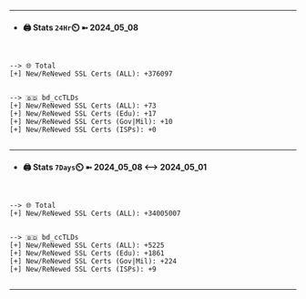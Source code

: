 

---
- #### 🖨️ **Stats** `24Hr`⏲️ ➼ 2024_05_08
```console


--> 🌐 Total
[+] New/ReNewed SSL Certs (ALL): +376097


--> 🇧🇩 bd_ccTLDs
[+] New/ReNewed SSL Certs (ALL): +73
[+] New/ReNewed SSL Certs (Edu): +17
[+] New/ReNewed SSL Certs (Gov|Mil): +10
[+] New/ReNewed SSL Certs (ISPs): +0


```

---
- #### 🖨️ **Stats** `7Days`⏲️ ➼ 2024_05_08 <--> 2024_05_01
```console


--> 🌐 Total
[+] New/ReNewed SSL Certs (ALL): +34005007


--> 🇧🇩 bd_ccTLDs
[+] New/ReNewed SSL Certs (ALL): +5225
[+] New/ReNewed SSL Certs (Edu): +1861
[+] New/ReNewed SSL Certs (Gov|Mil): +224
[+] New/ReNewed SSL Certs (ISPs): +9


```

---

